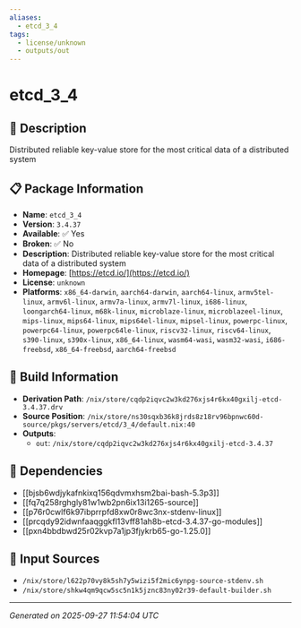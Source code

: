 ```yaml
---
aliases:
  - etcd_3_4
tags:
  - license/unknown
  - outputs/out
---
```


# etcd_3_4

## 📝 Description

Distributed reliable key-value store for the most critical data of a distributed system

## 📋 Package Information

- **Name**: `etcd_3_4`
- **Version**: `3.4.37`
- **Available**: ✅ Yes
- **Broken**: ✅ No
- **Description**: Distributed reliable key-value store for the most critical data of a distributed system
- **Homepage**: [https://etcd.io/](https://etcd.io/)
- **License**: `unknown`
- **Platforms**: `x86_64-darwin`, `aarch64-darwin`, `aarch64-linux`, `armv5tel-linux`, `armv6l-linux`, `armv7a-linux`, `armv7l-linux`, `i686-linux`, `loongarch64-linux`, `m68k-linux`, `microblaze-linux`, `microblazeel-linux`, `mips-linux`, `mips64-linux`, `mips64el-linux`, `mipsel-linux`, `powerpc-linux`, `powerpc64-linux`, `powerpc64le-linux`, `riscv32-linux`, `riscv64-linux`, `s390-linux`, `s390x-linux`, `x86_64-linux`, `wasm64-wasi`, `wasm32-wasi`, `i686-freebsd`, `x86_64-freebsd`, `aarch64-freebsd`

## 🔧 Build Information

- **Derivation Path**: `/nix/store/cqdp2iqvc2w3kd276xjs4r6kx40gxilj-etcd-3.4.37.drv`
- **Source Position**: `/nix/store/ns30sqxb36k8jrds8z18rv96bpnwc60d-source/pkgs/servers/etcd/3_4/default.nix:40`
- **Outputs**:
  - `out`:  `/nix/store/cqdp2iqvc2w3kd276xjs4r6kx40gxilj-etcd-3.4.37`

## 🔗 Dependencies

- [[bjsb6wdjykafnkixq156qdvmxhsm2bai-bash-5.3p3]]
- [[fq7q258rghgly81w1wb2pn6ix13i1265-source]]
- [[p76r0cwlf6k97ibprrpfd8xw0r8wc3nx-stdenv-linux]]
- [[prcqdy92idwnfaaqggkfl13vff81ah8b-etcd-3.4.37-go-modules]]
- [[pxn4bbdbwd25r02kvp7a1jp3fjykrb65-go-1.25.0]]

## 📁 Input Sources

- `/nix/store/l622p70vy8k5sh7y5wizi5f2mic6ynpg-source-stdenv.sh`
- `/nix/store/shkw4qm9qcw5sc5n1k5jznc83ny02r39-default-builder.sh`

---
*Generated on 2025-09-27 11:54:04 UTC*
